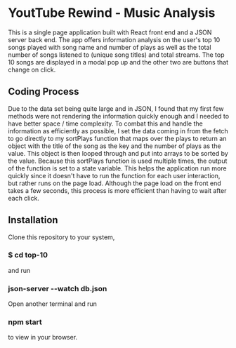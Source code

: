 # YoutTube Rewind - Music Analysis

This is a single page application built with React front end and a JSON server back end. The app offers information analysis on the user's top 10 songs played with song name and number of plays as well as the total number of songs listened to (unique song titles) and total streams. The top 10 songs are displayed in a modal pop up and the other two are buttons that change on click.

## Coding Process

Due to the data set being quite large and in JSON, I found that my first few methods were not rendering the information quickly enough and I needed to have better space / time complexity. To combat this and handle the information as efficiently as possible, I set the data coming in from the fetch to go directly to my sortPlays function that maps over the plays to return an object with the title of the song as the key and the number of plays as the value. This object is then looped through and put into arrays to be sorted by the value. Because this sortPlays function is used multiple times, the output of the function is set to a state variable. This helps the application run more quickly since it doesn't have to run the function for each user interaction, but rather runs on the page load. Although the page load on the front end takes a few seconds, this process is more efficient than having to wait after each click.

## Installation

Clone this repository to your system,

### $ cd top-10

and run

### json-server --watch db.json

Open another terminal and run

### npm start

to view in your browser.

